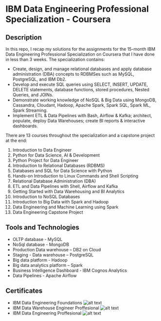 # IBM Data Engineering Professional Specialization - Coursera
## Description
In this repo, I recap my solutions for the assignments for the 15-month IBM Data Engineering Professional Specialization on Coursera that I have done in less than 3 weeks. The specialization contains:
- Create, design, and manage relational databases and apply database administration (DBA) concepts to RDBMSes such as MySQL, PostgreSQL, and IBM Db2. 
- Develop and execute SQL queries using SELECT, INSERT, UPDATE, DELETE statements, database functions,  stored procedures, Nested Queries, and JOINs. 
- Demonstrate working knowledge of NoSQL & Big Data using MongoDB, Cassandra, Cloudant, Hadoop, Apache Spark, Spark SQL, Spark ML, Spark Streaming. 
- Implement ETL & Data Pipelines with Bash, Airflow & Kafka; architect, populate, deploy Data Warehouses; create BI reports & interactive dashboards.​ 

There are 13 courses throughout the specialization and a capstone project at the end:
1. Introduction to Data Engineer
2. Python for Data Science, AI & Development
3. Python Project for Data Engineer
4. Introduction to Relational Databases (RDBMS)
5. Databases and SQL for Data Science with Python
6. Hands-on Introduction to Linux Commands and Shell Scripting
7. Relational Database Administration (DBA)
8. ETL and Data Pipelines with Shell, Airflow and Kafka
9. Getting Started with Data Warehousing and BI Analytics
10. Introduction to NoSQL Databases
11. Introduction to Big Data with Spark and Hadoop
12. Data Engineering and Machine Learning using Spark
13. Data Engineering Capstone Project

## Tools and Technologies
- OLTP database - MySQL
- NoSql database - MongoDB
- Production Data warehouse – DB2 on Cloud
- Staging - Data warehouse – PostgreSQL
- Big data platform - Hadoop
- Big data analytics platform – Spark
- Business Intelligence Dashboard - IBM Cognos Analytics
- Data Pipelines - Apache Airflow

## Certificates
- IBM Data Engineering Foundations
![alt text](https://github.com/xzZero/DataEng_IBM/blob/main/Certificates/Foundations.png)
- IBM Data Warehouse Engineer Proffesional
![alt text](https://github.com/xzZero/DataEng_IBM/blob/main/Certificates/DataWarehousing.png)
- IBM Data Engineering Proffesional
![alt text](https://github.com/xzZero/DataEng_IBM/blob/main/Certificates/Professional.png)
